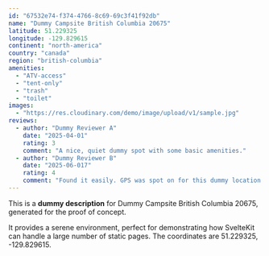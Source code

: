 ```yaml
---
id: "67532e74-f374-4766-8c69-69c3f41f92db"
name: "Dummy Campsite British Columbia 20675"
latitude: 51.229325
longitude: -129.829615
continent: "north-america"
country: "canada"
region: "british-columbia"
amenities:
  - "ATV-access"
  - "tent-only"
  - "trash"
  - "toilet"
images:
  - "https://res.cloudinary.com/demo/image/upload/v1/sample.jpg"
reviews:
  - author: "Dummy Reviewer A"
    date: "2025-04-01"
    rating: 3
    comment: "A nice, quiet dummy spot with some basic amenities."
  - author: "Dummy Reviewer B"
    date: "2025-06-017"
    rating: 4
    comment: "Found it easily. GPS was spot on for this dummy location."
---
```


This is a **dummy description** for Dummy Campsite British Columbia 20675, generated for the proof of concept.

It provides a serene environment, perfect for demonstrating how SvelteKit can handle a large number of static pages. The coordinates are 51.229325, -129.829615.
